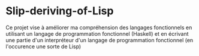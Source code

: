 # Slip-deriving-of-Lisp
Ce projet vise à améliorer ma compréhension des langages fonctionnels en utilisant un langage de programmation fonctionnel (Haskell) et en écrivant une partie d'un interpréteur d'un langage de programmation fonctionnel (en l'occurence une sorte de Lisp)
